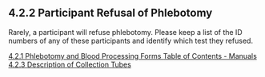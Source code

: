 ## 4.2.2 Participant Refusal of Phlebotomy

Rarely, a participant will refuse phlebotomy.  Please keep a list of the ID numbers of any of these participants and identify which test they refused.


<div class="center">
<div class="btn-group">
  <a href=":pages_path:/manuals/blood-collection-processing/4-02-01-phlebotomy-and-blood-processing-forms.md" class="btn btn-default">
    <span class="glyphicon glyphicon-chevron-left"></span>
    4.2.1 Phlebotomy and Blood Processing Forms
  </a>

  <a href=":pages_path:/manuals/manual-toc.md" class="btn btn-default">
    <span class="glyphicon glyphicon-chevron-up"></span>
    Table of Contents - Manuals
  </a>

  <a href=":pages_path:/manuals/blood-collection-processing/4-02-03-description-of-collection-tubes.md" class="btn btn-success">
    4.2.3 Description of Collection Tubes
    <span class="glyphicon glyphicon-chevron-right"></span>
  </a>
</div>
</div>
